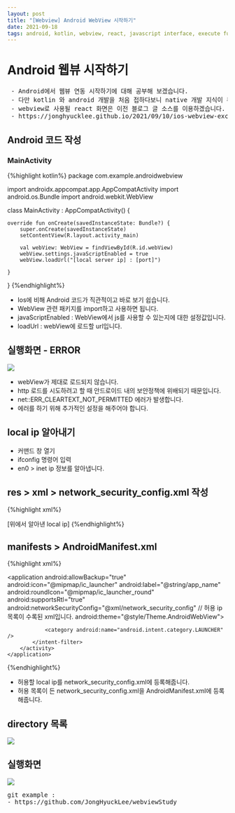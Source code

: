 ```yaml
---
layout: post
title: "[Webview] Android WebView 시작하기"
date: 2021-09-18
tags: android, kotlin, webview, react, javascript interface, execute function, 리액트, 웹뷰, 자바스크립트
---
```


# Android 웹뷰 시작하기 
<pre class="info-panel">
 - Android에서 웹뷰 연동 시작하기에 대해 공부해 보겠습니다.
 - 다만 kotlin 와 android 개발을 처음 접하다보니 native 개발 지식이 부족할 수 있습니다.
 - webview로 사용될 react 화면은 이전 블로그 글 소스를 이용하겠습니다.
 - https://jonghyucklee.github.io/2021/09/10/ios-webview-exchange-data/
</pre>

## Android 코드 작성
### MainActivity
{%highlight kotlin%}
package com.example.androidwebview

import androidx.appcompat.app.AppCompatActivity
import android.os.Bundle
import android.webkit.WebView

class MainActivity : AppCompatActivity() {

    override fun onCreate(savedInstanceState: Bundle?) {
        super.onCreate(savedInstanceState)
        setContentView(R.layout.activity_main)

        val webView: WebView = findViewById(R.id.webView)
        webView.settings.javaScriptEnabled = true
        webView.loadUrl("[local server ip] : [port]")

    }
}
{%endhighlight%}

- Ios에 비해 Android 코드가 직관적이고 바로 보기 쉽습니다.
- WebView 관련 패키지를 import하고 사용하면 됩니다.
- javaScriptEnabled : WebView에서 js를 사용할 수 있는지에 대한 설정값입니다.
- loadUrl : webView에 로드할 url입니다.

## 실행화면 - ERROR
<img src="{{site.baseurl}}/images/Android/androidLoadError.png"/>

- webView가 제대로 로드되지 않습니다.
- http 로드를 시도하려고 할 때 안드로이드 내의 보안정책에 위배되기 때문입니다.
- net::ERR_CLEARTEXT_NOT_PERMITTED 에러가 발생합니다.
- 에러를 하기 위해 추가적인 설정을 해주어야 합니다.

## local ip 알아내기

- 커맨드 창 열기
- ifconfig 명령어 입력
- en0 > inet ip 정보를 알아냅니다.

## res > xml > network_security_config.xml 작성
{%highlight xml%}
<?xml version="1.0" encoding="utf-8"?>
<network-security-config>
    <domain-config cleartextTrafficPermitted="true">
        <domain includeSubdomains="true">[위에서 알아낸 local ip]</domain>
    </domain-config>
</network-security-config>
{%endhighlight%}

## manifests > AndroidManifest.xml
{%highlight xml%}
<?xml version="1.0" encoding="utf-8"?>
<manifest xmlns:android="http://schemas.android.com/apk/res/android"
    package="com.example.androidwebview"
    >
    <application
        android:allowBackup="true"
        android:icon="@mipmap/ic_launcher"
        android:label="@string/app_name"
        android:roundIcon="@mipmap/ic_launcher_round"
        android:supportsRtl="true"
        android:networkSecurityConfig="@xml/network_security_config" // 허용 ip 목록이 수록된 xml입니다.
        android:theme="@style/Theme.AndroidWebView">
        <activity android:name=".MainActivity">
            <intent-filter>
                <action android:name="android.intent.action.MAIN" />

                <category android:name="android.intent.category.LAUNCHER" />
            </intent-filter>
        </activity>
    </application>

</manifest>
{%endhighlight%}

- 허용할 local ip를 network_security_config.xml에 등록해줍니다.
- 허용 목록이 든 network_security_config.xml을 AndroidManifest.xml에 등록해줍니다.

## directory 목록

 <img src="{{site.baseurl}}/images/Android/directoryList.png"/>
 
## 실행화면
 
 <img src="{{site.baseurl}}/images/Android/afterAllowSecurity.png"/>
 
 
<pre class="source">
git example : 
- https://github.com/JongHyuckLee/webviewStudy
 
</pre>